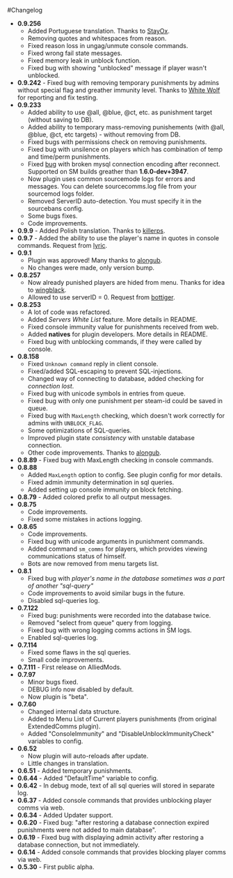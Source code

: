 #Changelog
* **0.9.256**
    * Added Portuguese translation. Thanks to [StayOx](https://forums.alliedmods.net/member.php?u=185412).
    * Removing quotes and whitespaces from reason.
    * Fixed reason loss in ungag/unmute console commands.
    * Fixed wrong fail state messages.
    * Fixed memory leak in unblock function.
    * Fixed bug with showing "unblocked" message if player wasn't unblocked.
* **0.9.242** - Fixed bug with removing temporary punishments by admins without special flag and greather immunity level. Thanks to [White Wolf](http://hlmod.ru/forum/member.php?u=10428) for reporting and fix testing.
* **0.9.233**
    * Added ability to use @all, @blue, @ct, etc. as punishment target (without saving to DB).
    * Added ability to temporary mass-removing punishements (with @all, @blue, @ct, etc targets) - without removing from DB.
    * Fixed bugs with permissions check on removing punishments.
    * Fixed bug with unsilence on players which has combination of temp and time/perm punishments.
    * Fixed [bug](https://bugs.alliedmods.net/show_bug.cgi?id=5786) with broken mysql connection encoding after reconnect. Supported on SM builds greather than **1.6.0-dev+3947**.
    * Now plugin uses common sourcemode logs for errors and messages. You can delete sourcecomms.log file from your sourcemod logs folder.
    * Removed ServerID auto-detection. You must specify it in the sourcebans config.
    * Some bugs fixes.
    * Code improvements.
* **0.9.9** - Added Polish translation. Thanks to [killerps](https://forums.alliedmods.net/member.php?u=145192).
* **0.9.7** - Added the ability to use the player's name in quotes in console commands. Request from [lyric](https://forums.alliedmods.net/member.php?u=197409).
* **0.9.1**
    * Plugin was approved! Many thanks to [alongub](https://forums.alliedmods.net/member.php?u=58635).
    * No changes were made, only version bump.
* **0.8.257**
    * Now already punished players are hided from menu. Thanks for idea to [wingblack](https://forums.alliedmods.net/member.php?u=219943).
    * Allowed to use serverID = 0. Request from [bottiger](https://forums.alliedmods.net/member.php?u=101497).
* **0.8.253**
    * A lot of code was refactored.
    * Added *Servers White List* feature. More details in README.
    * Fixed console immunity value for punishments received from web.
    * Added **natives** for plugin developers. More details in README.
    * Fixed bug with unblocking commands, if they were called by console.
* **0.8.158**
    * Fixed `Unknown command` reply in client console.
    * Fixed/added SQL-escaping to prevent SQL-injections.
    * Changed way of connecting to database, added checking for *connection lost*.
    * Fixed bug with unicode symbols in entries from queue.
    * Fixed bug with only one punishment per steam-id could be saved in queue.
    * Fixed bug with `MaxLength` checking, which doesn't work correctly for admins with `UNBLOCK_FLAG`.
    * Some optimizations of SQL-queries.
    * Improved plugin state *consistency* with unstable database connection.
    * Other code improvements. Thanks to [alongub](https://forums.alliedmods.net/member.php?u=58635).
* **0.8.89** - Fixed bug with MaxLength checking in console commands.
* **0.8.88**
    * Added `MaxLength` option to config. See plugin config for mor details.
    * Fixed admin immunity determination in sql queries.
    * Added setting up console immunity on block fetching.
* **0.8.79** - Added colored prefix to all output messages.
* **0.8.75**
    * Code improvements.
    * Fixed some mistakes in actions logging.
* **0.8.65**
    * Code improvements.
    * Fixed bug with unicode arguments in punishment commands.
    * Added command `sm_comms` for players, which provides viewing communications status of himself.
    * Bots are now removed from menu targets list.
* **0.8.1**
    * Fixed bug with *player's name in the database sometimes was a part of another "sql-query"*
    * Code improvements to avoid similar bugs in the future.
    * Disabled sql-queries log.
* **0.7.122**
    * Fixed bug: punishments were recorded into the database twice.
    * Removed "select from queue" query from logging.
    * Fixed bug with wrong logging comms actions in SM logs.
    * Enabled sql-queries log.
* **0.7.114**
    * Fixed some flaws in the sql queries.
    * Small code improvements.
* **0.7.111** - First release on AlliedMods.
* **0.7.97**
    * Minor bugs fixed.
    * DEBUG info now disabled by default.
    * Now plugin is "beta".
* **0.7.60**
    * Changed internal data structure.
    * Added to Menu List of Current players punishments (from original ExtendedComms plugin).
    * Added "ConsoleImmunity" and "DisableUnblockImmunityCheck" variables to config.
* **0.6.52**
    * Now plugin will auto-reloads after update.
    * Little changes in translation.
* **0.6.51** - Added temporary punishments.
* **0.6.44** - Added "DefaultTime" variable to config.
* **0.6.42** - In debug mode, text of all sql queries will stored in separate log.
* **0.6.37** - Added console commands that provides unblocking player comms via web.
* **0.6.34** - Added Updater support.
* **0.6.20** - Fixed bug: "after restoring a database connection expired punishments were not added to main database".
* **0.6.19** - Fixed bug with displaying admin activity after restoring a database connection, but not immediately.
* **0.6.14** - Added console commands that provides blocking player comms via web.
* **0.5.30** - First public alpha.
